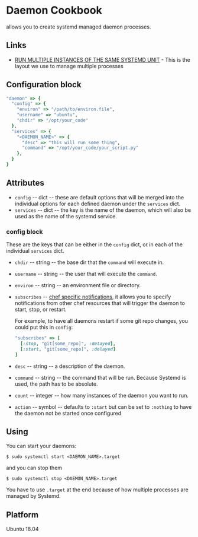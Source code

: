# Daemon Cookbook

allows you to create systemd managed daemon processes.

## Links

* [RUN MULTIPLE INSTANCES OF THE SAME SYSTEMD UNIT](https://www.stevenrombauts.be/2019/01/run-multiple-instances-of-the-same-systemd-unit/) - This is the layout we use to manage multiple processes


## Configuration block

```ruby
"daemon" => {
  "config" => {
    "environ" => "/path/to/environ.file",
    "username" => "ubuntu",
    "chdir" => "/opt/your_code"
  },
  "services" => {
    "<DAEMON_NAME>" => {
      "desc" => "this will run some thing",
      "command" => "/opt/your_code/your_script.py"
    },
  }
}
```


## Attributes

* `config` -- dict -- these are default options that will be merged into the individual options for each defined daemon under the `services` dict.
* `services` -- dict -- the key is the name of the daemon, which will also be used as the name of the systemd service.

### config block

These are the keys that can be either in the `config` dict, or in each of the individual `services` dict.

* `chdir` -- string -- the base dir that the `command` will execute in.
* `username` -- string -- the user that will execute the `command`.
* `environ` -- string -- an environment file or directory.
* `subscribes` -- [chef specific notifications](http://docs.getchef.com/resource_common.html#subscribes-syntax), it allows you to specify notifications from other chef resources that will trigger the daemon to start, stop, or restart.

	For example, to have all daemons restart if some git repo changes, you could put this in `config`:
	
	```ruby
	"subscribes" => [
	  [:stop, "git[some_repo]", :delayed],
	  [:start, "git[some_repo]", :delayed]
	]
	```

* `desc` -- string -- a description of the daemon.
* `command` -- string -- the command that will be run. Because Systemd is used, the path has to be absolute.
* `count` -- integer -- how many instances of the daemon you want to run.
* `action` -- symbol -- defaults to `:start` but can be set to `:nothing` to have the daemon not be started once configured


## Using

You can start your daemons:

    $ sudo systemctl start <DAEMON_NAME>.target

and you can stop them

    $ sudo systemctl stop <DAEMON_NAME>.target

You have to use `.target` at the end because of how multiple processes are managed by Systemd.

## Platform

Ubuntu 18.04

